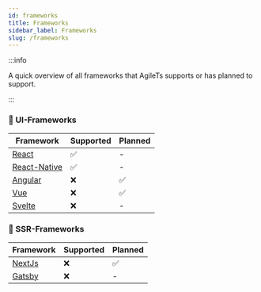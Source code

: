 ```yaml
---
id: frameworks
title: Frameworks
sidebar_label: Frameworks
slug: /frameworks
---
```


:::info

A quick overview of all frameworks that AgileTs supports or has planned to support.

:::

### 👾 UI-Frameworks

| Framework                                | Supported | Planned |
|------------------------------------------|-----------|---------|
| [React](https://reactjs.org)             | ✅        | -       |
| [React-Native](https://reactnative.dev/) | ✅        | -       |
| [Angular](https://angular.io/)           | ❌        | ✅      |
| [Vue](https://vuejs.org/)                | ❌        | ✅      |
| [Svelte](https://svelte.dev/)            | ❌        | -       |

### 🤖 SSR-Frameworks

| Framework                           | Supported | Planned |
|-------------------------------------|-----------|---------|
| [NextJs](https://nextjs.org/)       | ❌        | ✅      |
| [Gatsby](https://www.gatsbyjs.com/) | ❌        | -       |
